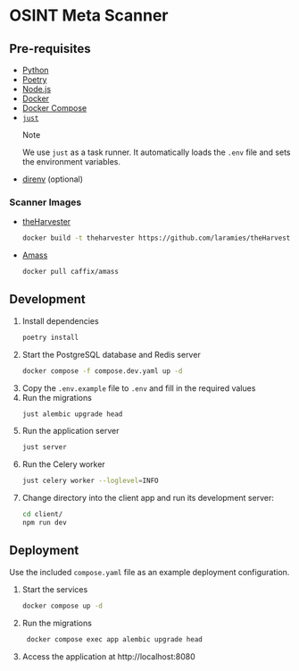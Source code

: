 # OSINT Meta Scanner

## Pre-requisites

- [Python](https://www.python.org/)
- [Poetry](https://python-poetry.org/)
- [Node.js](https://nodejs.org/)
- [Docker](https://www.docker.com/)
- [Docker Compose](https://docs.docker.com/compose/)
- [`just`](https://github.com/casey/just)
  > [!NOTE]
  > We use `just` as a task runner. It automatically loads the `.env` file and sets the environment variables.
- [direnv](https://direnv.net/) (optional)

### Scanner Images

- [theHarvester](https://github.com/laramies/theHarvester)
  ```sh
  docker build -t theharvester https://github.com/laramies/theHarvester.git
  ```
- [Amass](https://github.com/owasp-amass/amass)
  ```sh
  docker pull caffix/amass
  ```

## Development

1. Install dependencies
   ```sh
   poetry install
   ```
2. Start the PostgreSQL database and Redis server
   ```sh
   docker compose -f compose.dev.yaml up -d
   ```
3. Copy the `.env.example` file to `.env` and fill in the required values
4. Run the migrations
   ```sh
   just alembic upgrade head
   ```
5. Run the application server
   ```sh
   just server
   ```
6. Run the Celery worker
   ```sh
   just celery worker --loglevel=INFO
   ```
7. Change directory into the client app and run its development server:
   ```sh
   cd client/
   npm run dev
   ```

## Deployment

Use the included `compose.yaml` file as an example deployment configuration.

1. Start the services
   ```sh
   docker compose up -d
   ```
2. Run the migrations
   ```sh
    docker compose exec app alembic upgrade head
   ```
3. Access the application at http://localhost:8080

